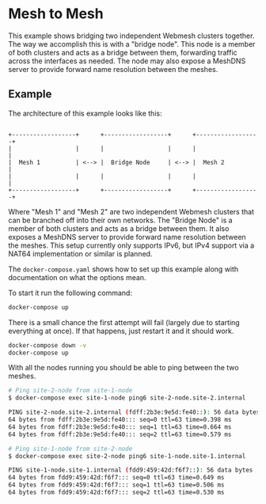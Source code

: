 # Mesh to Mesh

This example shows bridging two independent Webmesh clusters together.
The way we accomplish this is with a "bridge node".
This node is a member of both clusters and acts as a bridge between them, forwarding traffic across the interfaces as needed.
The node may also expose a MeshDNS server to provide forward name resolution between the meshes.

## Example

The architecture of this example looks like this:

```

+------------------+      +------------------+      +------------------+
|                  |      |                  |      |                  |
|  Mesh 1          | <--> |  Bridge Node     | <--> |  Mesh 2          |
|                  |      |                  |      |                  |
+------------------+      +------------------+      +------------------+

```

Where "Mesh 1" and "Mesh 2" are two independent Webmesh clusters that can be branched off into their own networks.
The "Bridge Node" is a member of both clusters and acts as a bridge between them.
It also exposes a MeshDNS server to provide forward name resolution between the meshes.
This setup currently only supports IPv6, but IPv4 support via a NAT64 implementation or similar is planned.

The `docker-compose.yaml` shows how to set up this example along with documentation on what the options mean.

To start it run the following command:

```bash
docker-compose up
```

There is a small chance the first attempt will fail (largely due to starting everything at once).
If that happens, just restart it and it should work.

```bash
docker-compose down -v
docker-compose up
```

With all the nodes running you should be able to ping between the two meshes.

```bash
# Ping site-2-node from site-1-node
$ docker-compose exec site-1-node ping6 site-2-node.site-2.internal

PING site-2-node.site-2.internal (fdff:2b3e:9e5d:fe40::): 56 data bytes
64 bytes from fdff:2b3e:9e5d:fe40::: seq=0 ttl=63 time=0.398 ms
64 bytes from fdff:2b3e:9e5d:fe40::: seq=1 ttl=63 time=0.664 ms
64 bytes from fdff:2b3e:9e5d:fe40::: seq=2 ttl=63 time=0.579 ms

# Ping site-1-node from site-2-node
$ docker-compose exec site-2-node ping6 site-1-node.site-1.internal

PING site-1-node.site-1.internal (fdd9:459:42d:f6f7::): 56 data bytes
64 bytes from fdd9:459:42d:f6f7::: seq=0 ttl=63 time=0.649 ms
64 bytes from fdd9:459:42d:f6f7::: seq=1 ttl=63 time=0.506 ms
64 bytes from fdd9:459:42d:f6f7::: seq=2 ttl=63 time=0.530 ms
```
